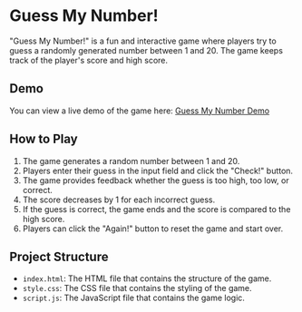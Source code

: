 
# Guess My Number!

"Guess My Number!" is a fun and interactive game where players try to guess a randomly generated number between 1 and 20. The game keeps track of the player's score and high score.

## Demo

You can view a live demo of the game here: [Guess My Number Demo](https://hoangtuong1102.github.io/guess-number/)

## How to Play

1. The game generates a random number between 1 and 20.
2. Players enter their guess in the input field and click the "Check!" button.
3. The game provides feedback whether the guess is too high, too low, or correct.
4. The score decreases by 1 for each incorrect guess.
5. If the guess is correct, the game ends and the score is compared to the high score.
6. Players can click the "Again!" button to reset the game and start over.


## Project Structure

- `index.html`: The HTML file that contains the structure of the game.
- `style.css`: The CSS file that contains the styling of the game.
- `script.js`: The JavaScript file that contains the game logic.

